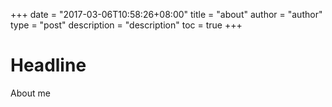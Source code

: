 +++
date = "2017-03-06T10:58:26+08:00"
title = "about"
author = "author"
type = "post"
description = "description"
toc = true
+++

# Headline

About me 
